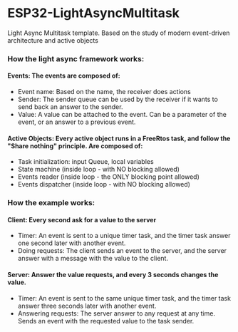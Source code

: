 # ESP32-LightAsyncMultitask
Light Async Multitask template. Based on the study of modern event-driven architecture and active objects

### How the light async framework works:

#### Events: The events are composed of:
- Event name: Based on the name, the receiver does actions
- Sender: The sender queue can be used by the receiver if it wants to send back an answer to the sender.
- Value: A value can be attached to the event. Can be a parameter of the event, or an answer to a previous event.

#### Active Objects: Every active object runs in a FreeRtos task, and follow the "Share nothing" principle. Are composed of:
- Task initialization: input Queue, local variables
- State machine (inside loop - with NO blocking allowed)
- Events reader (inside loop - the ONLY blocking point allowed)
- Events dispatcher (inside loop - with NO blocking allowed)

### How the example works:

#### Client: Every second ask for a value to the server
- Timer: An event is sent to a unique timer task, and the timer task answer one second later with another event.
- Doing requests: The client sends an event to the server, and the server answer with a message with the value to the client.

#### Server: Answer the value requests, and every 3 seconds changes the value.
- Timer: An event is sent to the same unique timer task, and the timer task answer three seconds later with another event.
- Answering requests: The server answer to any request at any time. Sends an event with the requested value to the task sender.

